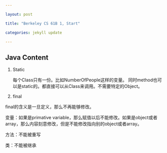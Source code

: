 ```yaml
---

layout: post

title: "Berkeley CS 61B 1, Start"

categories: jekyll update 

---
```


## Java Content

1. Static 

	每个Class只有一份。比如NumberOfPeople这样的变量。
同时method也可以是static的。都直接可以从Class来调用。不需要特定的Object。

2. final

final的含义是一旦定义，那么不再能够修改。

变量：如果是primative variable，那么赋值以后不能修改。如果是object或者array，那么内容刻意修改，但是不能修改指向别的object或者array。

方法：不能被重写

类：不能被继承